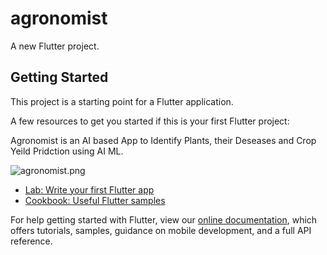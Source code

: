# agronomist

A new Flutter project.

## Getting Started

This project is a starting point for a Flutter application.

A few resources to get you started if this is your first Flutter project:

Agronomist is an AI based App to Identify Plants, their Deseases and Crop Yeild Pridction using AI ML.

![agronomist.png](https://github.com/Ahsan161815/agronomist/blob/master/agronomist.png?raw=true)

- [Lab: Write your first Flutter app](https://flutter.dev/docs/get-started/codelab)
- [Cookbook: Useful Flutter samples](https://flutter.dev/docs/cookbook)

For help getting started with Flutter, view our
[online documentation](https://flutter.dev/docs), which offers tutorials,
samples, guidance on mobile development, and a full API reference.
